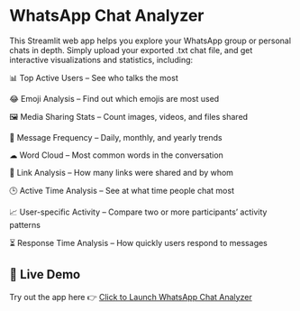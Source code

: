 # WhatsApp Chat Analyzer

This Streamlit web app helps you explore your WhatsApp group or personal chats in depth. Simply upload your exported .txt chat file, and get interactive visualizations and statistics, including:

📊 Top Active Users – See who talks the most

😂 Emoji Analysis – Find out which emojis are most used

🖼 Media Sharing Stats – Count images, videos, and files shared

📅 Message Frequency – Daily, monthly, and yearly trends

☁ Word Cloud – Most common words in the conversation

🔗 Link Analysis – How many links were shared and by whom

🕒 Active Time Analysis – See at what time people chat most

📈 User-specific Activity – Compare two or more participants’ activity patterns

⏳ Response Time Analysis – How quickly users respond to messages



## 🔗 Live Demo
Try out the app here 👉 [Click to Launch WhatsApp Chat Analyzer](https://whatsaapchatanalyzer-b6optj28ksvsxgdokyexer.streamlit.app/)

